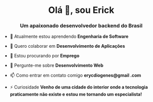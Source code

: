 <h1 align="center">Olá 👋, sou Erick</h1>
<h3 align="center">Um apaixonado desenvolvedor backend do Brasil</h3>

- 🌱 Atualmente estou aprendendo **Engenharia de Software**

- 👯 Quero colaborar em **Desenvolvimento de Aplicações**

- 🤝 Estou procurando por **Emprego**

- 💬 Pergunte-me sobre **Desenvolvimento Web**

- 📫 Como entrar em contato comigo **erycdiogenes@gmail .com**

- ⚡ Curiosidade **Venho de uma cidade do interior onde a tecnologia praticamente não existe e estou me tornando um especialista!**


